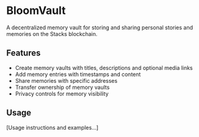 # BloomVault
A decentralized memory vault for storing and sharing personal stories and memories on the Stacks blockchain.

## Features
- Create memory vaults with titles, descriptions and optional media links
- Add memory entries with timestamps and content
- Share memories with specific addresses
- Transfer ownership of memory vaults
- Privacy controls for memory visibility

## Usage
[Usage instructions and examples...]
